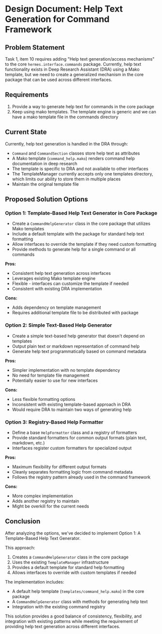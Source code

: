 # Design Document: Help Text Generation for Command Framework

## Problem Statement
Task 1, item 10 requires adding "Help text generation/access mechanisms" to the core `hermes.interface.commands` package. Currently, help text functionality exists in Deep Research Assistant (DRA) using a Mako template, but we need to create a generalized mechanism in the core package that can be used across different interfaces.

## Requirements
1. Provide a way to generate help text for commands in the core package
2. Keep using mako templates. The template engine is generic and we can have a mako template file in the commands directory

## Current State
Currently, help text generation is handled in the DRA through:
- `Command` and `CommandSection` classes store help text as attributes
- A Mako template (`command_help.mako`) renders command help documentation in deep research
- The template is specific to DRA and not available to other interfaces
- The TemplateManager currently accepts only one templates directory, which limits our ability to store them in multiple places
- Maintain the original template file

## Proposed Solution Options

### Option 1: Template-Based Help Text Generator in Core Package
- Create a `CommandHelpGenerator` class in the core package that utilizes Mako templates
- Include a default template with the package for standard help text formatting
- Allow interfaces to override the template if they need custom formatting
- Provide methods to generate help for a single command or all commands

**Pros:**
- Consistent help text generation across interfaces
- Leverages existing Mako template engine
- Flexible - interfaces can customize the template if needed
- Consistent with existing DRA implementation

**Cons:**
- Adds dependency on template management
- Requires additional template file to be distributed with package

### Option 2: Simple Text-Based Help Generator
- Create a simple text-based help generator that doesn't depend on templates
- Output plain text or markdown representation of command help
- Generate help text programmatically based on command metadata

**Pros:**
- Simpler implementation with no template dependency
- No need for template file management
- Potentially easier to use for new interfaces

**Cons:**
- Less flexible formatting options
- Inconsistent with existing template-based approach in DRA
- Would require DRA to maintain two ways of generating help

### Option 3: Registry-Based Help Formatter
- Define a base `HelpFormatter` class and a registry of formatters
- Provide standard formatters for common output formats (plain text, markdown, etc.)
- Interfaces register custom formatters for specialized output

**Pros:**
- Maximum flexibility for different output formats
- Cleanly separates formatting logic from command metadata
- Follows the registry pattern already used in the command framework

**Cons:**
- More complex implementation
- Adds another registry to maintain
- Might be overkill for the current needs

## Conclusion

After analyzing the options, we've decided to implement Option 1: A Template-Based Help Text Generator. 

This approach:
1. Creates a `CommandHelpGenerator` class in the core package
2. Uses the existing `TemplateManager` infrastructure
3. Provides a default template for standard help formatting
4. Allows interfaces to override with custom templates if needed

The implementation includes:
- A default help template (`templates/command_help.mako`) in the core package
- A `CommandHelpGenerator` class with methods for generating help text
- Integration with the existing command registry

This solution provides a good balance of consistency, flexibility, and integration with existing patterns while meeting the requirement of providing help text generation across different interfaces.
